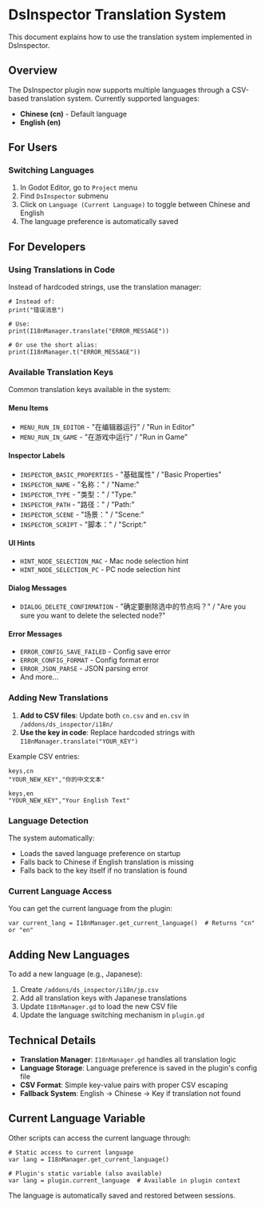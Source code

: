 # DsInspector Translation System

This document explains how to use the translation system implemented in DsInspector.

## Overview

The DsInspector plugin now supports multiple languages through a CSV-based translation system. Currently supported languages:
- **Chinese (cn)** - Default language
- **English (en)**

## For Users

### Switching Languages
1. In Godot Editor, go to `Project` menu
2. Find `DsInspector` submenu
3. Click on `Language (Current Language)` to toggle between Chinese and English
4. The language preference is automatically saved

## For Developers

### Using Translations in Code

Instead of hardcoded strings, use the translation manager:

```gdscript
# Instead of:
print("错误消息")

# Use:
print(I18nManager.translate("ERROR_MESSAGE"))

# Or use the short alias:
print(I18nManager.t("ERROR_MESSAGE"))
```

### Available Translation Keys

Common translation keys available in the system:

#### Menu Items
- `MENU_RUN_IN_EDITOR` - "在编辑器运行" / "Run in Editor"
- `MENU_RUN_IN_GAME` - "在游戏中运行" / "Run in Game"

#### Inspector Labels
- `INSPECTOR_BASIC_PROPERTIES` - "基础属性" / "Basic Properties"
- `INSPECTOR_NAME` - "名称：" / "Name:"
- `INSPECTOR_TYPE` - "类型：" / "Type:"
- `INSPECTOR_PATH` - "路径：" / "Path:"
- `INSPECTOR_SCENE` - "场景：" / "Scene:"
- `INSPECTOR_SCRIPT` - "脚本：" / "Script:"

#### UI Hints
- `HINT_NODE_SELECTION_MAC` - Mac node selection hint
- `HINT_NODE_SELECTION_PC` - PC node selection hint

#### Dialog Messages
- `DIALOG_DELETE_CONFIRMATION` - "确定要删除选中的节点吗？" / "Are you sure you want to delete the selected node?"

#### Error Messages
- `ERROR_CONFIG_SAVE_FAILED` - Config save error
- `ERROR_CONFIG_FORMAT` - Config format error
- `ERROR_JSON_PARSE` - JSON parsing error
- And more...

### Adding New Translations

1. **Add to CSV files**: Update both `cn.csv` and `en.csv` in `/addons/ds_inspector/i18n/`
2. **Use the key in code**: Replace hardcoded strings with `I18nManager.translate("YOUR_KEY")`

Example CSV entries:
```csv
keys,cn
"YOUR_NEW_KEY","你的中文文本"
```

```csv
keys,en
"YOUR_NEW_KEY","Your English Text"
```

### Language Detection

The system automatically:
- Loads the saved language preference on startup
- Falls back to Chinese if English translation is missing
- Falls back to the key itself if no translation is found

### Current Language Access

You can get the current language from the plugin:
```gdscript
var current_lang = I18nManager.get_current_language()  # Returns "cn" or "en"
```

## Adding New Languages

To add a new language (e.g., Japanese):

1. Create `/addons/ds_inspector/i18n/jp.csv`
2. Add all translation keys with Japanese translations
3. Update `I18nManager.gd` to load the new CSV file
4. Update the language switching mechanism in `plugin.gd`

## Technical Details

- **Translation Manager**: `I18nManager.gd` handles all translation logic
- **Language Storage**: Language preference is saved in the plugin's config file
- **CSV Format**: Simple key-value pairs with proper CSV escaping
- **Fallback System**: English → Chinese → Key if translation not found

## Current Language Variable

Other scripts can access the current language through:
```gdscript
# Static access to current language
var lang = I18nManager.get_current_language()

# Plugin's static variable (also available)
var lang = plugin.current_language  # Available in plugin context
```

The language is automatically saved and restored between sessions.